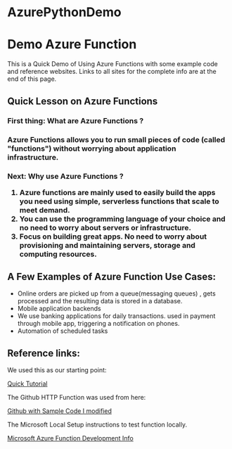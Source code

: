 # AzurePythonDemo

<h1>Demo Azure Function</h1> 

This is a Quick Demo of Using Azure Functions with some example code and reference websites.  Links to all sites for the complete info are at the end of this page.

<h2>Quick Lesson on Azure Functions</h2> 

<h3>First thing: What are Azure Functions ?<h3>

Azure Functions allows you to run small pieces of code (called "functions") without worrying about application infrastructure. 

<h3>Next: Why use Azure Functions ?

<OL>
<LI>Azure functions are mainly used to easily build the apps you need using simple, serverless functions that scale to meet demand.</LI>

<LI>You can use the programming language of your choice and no need to worry about servers or infrastructure.</LI>

<LI>Focus on building great apps. No need to worry about provisioning and maintaining servers, storage and computing resources.</LI>
</OL>

<h2>A Few Examples of Azure Function Use Cases:</h2>

<UL>
<LI>Online orders are picked up from a queue(messaging queues) , gets processed and the resulting data is stored in a database.

<LI>Mobile application backends</LI>

<LI>We use banking applications for daily transactions. used in payment through mobile app, triggering a notification on phones.

<LI>Automation of scheduled tasks</LI>
</UL>

<h2>Reference links:</h2>

We used this as our starting point:

<a href="https://clemenssiebler.com/quickstart-writing-azure-functions-in-python-v2/">Quick Tutorial</a>

The Github HTTP Function was used from here:

<a href="https://github.com/csiebler/azure-functions-python-examples">Github with Sample Code I modified</a>


The Microsoft Local Setup instructions to test function locally.

<a href="https://docs.microsoft.com/en-us/azure/azure-functions/functions-run-local?tabs=macos%2Ccsharp%2Cbash#v2">Microsoft Azure Function Development Info</a>


